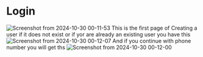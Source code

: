 # Login
![Screenshot from 2024-10-30 00-11-53](https://github.com/user-attachments/assets/01f208bf-bf06-4c39-9527-3557ea8d44c8)
This is the first page of Creating a user if it does not exist
or if yor are already an existing user you have this
![Screenshot from 2024-10-30 00-12-07](https://github.com/user-attachments/assets/601ee4de-1264-4717-84fa-40c89d0be22b)
And if you continue with phone number you will get ths
![Screenshot from 2024-10-30 00-12-00](https://github.com/user-attachments/assets/c8e45c11-3a4c-49b0-be95-99b2925a374d)

